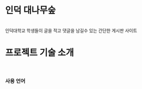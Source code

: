 <h1>인덕 대나무숲</h1><br>
인덕대학교 학생들이 글을 적고 댓글을 남길수 있는 간단한 게시판 사이트
<h1>프로젝트 기술 소개</h1><br>
<h3>사용 언어</h3>


